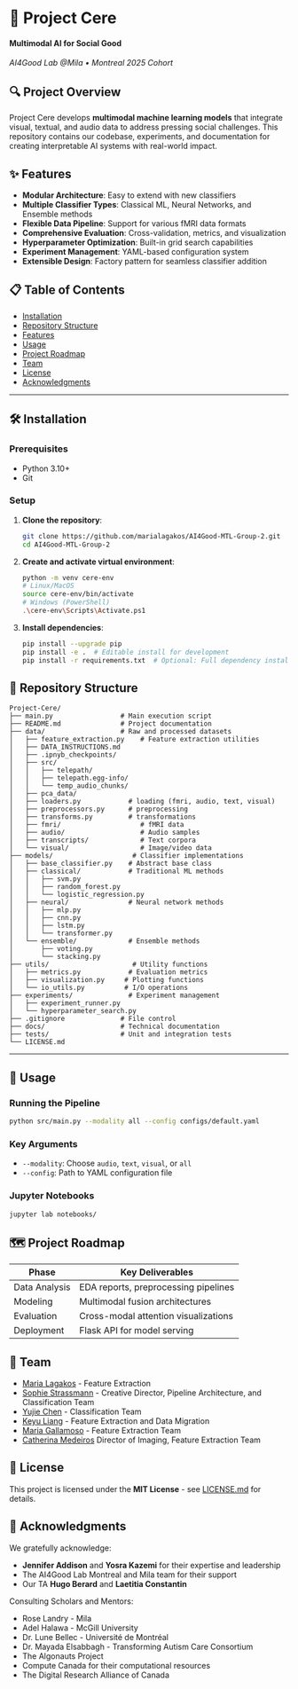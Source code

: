 

# 🧠 Project Cere

#### Multimodal AI for Social Good

*AI4Good Lab @Mila • Montreal 2025 Cohort*

## 🔍 Project Overview

Project Cere develops **multimodal machine learning models** that integrate visual, textual, and audio data to address pressing social challenges. This repository contains our codebase, experiments, and documentation for creating interpretable AI systems with real-world impact.

## ✨ Features

- **Modular Architecture**: Easy to extend with new classifiers
- **Multiple Classifier Types**: Classical ML, Neural Networks, and Ensemble methods
- **Flexible Data Pipeline**: Support for various fMRI data formats
- **Comprehensive Evaluation**: Cross-validation, metrics, and visualization
- **Hyperparameter Optimization**: Built-in grid search capabilities
- **Experiment Management**: YAML-based configuration system
- **Extensible Design**: Factory pattern for seamless classifier addition

## 📋 Table of Contents

- [Installation](#-installation)
- [Repository Structure](#-repository-structure)
- [Features](#-features)
- [Usage](#-usage)
- [Project Roadmap](#-project-roadmap)
- [Team](#-team)
- [License](#-license)
- [Acknowledgments](#-acknowledgments)


-------------------------


## 🛠️ Installation

### Prerequisites

- Python 3.10+
- Git

### Setup
1. **Clone the repository**:

   ```bash
   git clone https://github.com/marialagakos/AI4Good-MTL-Group-2.git
   cd AI4Good-MTL-Group-2
   ```

2. **Create and activate virtual environment**:

   ```bash
   python -m venv cere-env
   # Linux/MacOS
   source cere-env/bin/activate
   # Windows (PowerShell)
   .\cere-env\Scripts\Activate.ps1
   ```

3. **Install dependencies**:

   ```bash
   pip install --upgrade pip
   pip install -e .  # Editable install for development
   pip install -r requirements.txt  # Optional: Full dependency install
   ```

## 📂 Repository Structure

```
Project-Cere/
├── main.py                 # Main execution script
├── README.md               # Project documentation
├── data/                   # Raw and processed datasets
│   ├── feature_extraction.py    # Feature extraction utilities
│   ├── DATA_INSTRUCTIONS.md
│   ├── .ipnyb_checkpoints/
│   ├── src/                 
│   │   ├── telepath/
│   │   ├── telepath.egg-info/
│   │   └── temp_audio_chunks/
│   ├── pca_data/
│   ├── loaders.py            # loading (fmri, audio, text, visual)
│   ├── preprocessors.py      # preprocessing
│   ├── transforms.py         # transformations
│   ├── fmri/                    # fMRI data
│   ├── audio/                   # Audio samples
│   ├── transcripts/             # Text corpora
│   └── visual/                  # Image/video data
├── models/                    # Classifier implementations
│   ├── base_classifier.py    # Abstract base class
│   ├── classical/            # Traditional ML methods
│   │   ├── svm.py
│   │   ├── random_forest.py
│   │   └── logistic_regression.py
│   ├── neural/               # Neural network methods
│   │   ├── mlp.py
│   │   ├── cnn.py
│   │   ├── lstm.py
│   │   └── transformer.py
│   └── ensemble/             # Ensemble methods
│       ├── voting.py
│       └── stacking.py
├── utils/                     # Utility functions
│   ├── metrics.py            # Evaluation metrics
│   ├── visualization.py     # Plotting functions
│   └── io_utils.py          # I/O operations
├── experiments/              # Experiment management
│   ├── experiment_runner.py
│   └── hyperparameter_search.py
├── .gitignore              # File control
├── docs/                   # Technical documentation
├── tests/                  # Unit and integration tests
└── LICENSE.md
```


-------------------------


## 🚀 Usage

### Running the Pipeline

```bash
python src/main.py --modality all --config configs/default.yaml
```

### Key Arguments

- `--modality`: Choose `audio`, `text`, `visual`, or `all`
- `--config`: Path to YAML configuration file

### Jupyter Notebooks

```bash
jupyter lab notebooks/
```

## 🗺️ Project Roadmap

| Phase          | Key Deliverables                          |
|----------------|------------------------------------------|
| Data Analysis  | EDA reports, preprocessing pipelines     |
| Modeling       | Multimodal fusion architectures          |
| Evaluation     | Cross-modal attention visualizations     |
| Deployment     | Flask API for model serving              |

## 👥 Team

- [Maria Lagakos](https://github.com/marialagakos) - Feature Extraction
- [Sophie Strassmann](https://github.com/sophiestrazie) - Creative Director, Pipeline Architecture, and Classification Team
- [Yujie Chen](https://github.com/huricaneee) - Classification Team
- [Keyu Liang](https://github.com/Keyu17) - Feature Extraction and Data Migration
- [Maria Gallamoso](https://github.com/mariagarcia) - Feature Extraction Team
- [Catherina Medeiros](https://github.com/cathmedeiros) Director of Imaging, Feature Extraction Team


## 📜 License

This project is licensed under the **MIT License** - see [LICENSE.md](LICENSE.md) for details.

## 🙏 Acknowledgments

We gratefully acknowledge:

- **Jennifer Addison** and **Yosra Kazemi** for their expertise and leadership
- The AI4Good Lab Montreal and Mila team for their support
- Our TA **Hugo Berard** and **Laetitia Constantin**

Consulting Scholars and Mentors:

- Rose Landry - Mila
- Adel Halawa - McGill University
- Dr. Lune Bellec - Université de Montréal
- Dr. Mayada Elsabbagh - Transforming Autism Care Consortium
- The Algonauts Project
- Compute Canada for their computational resources
- The Digital Research Alliance of Canada
